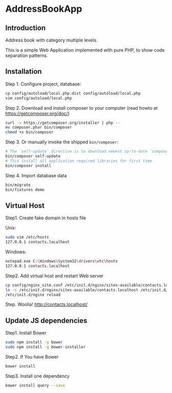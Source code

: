 # AddressBookApp

Introduction
------------
Address book with category multiple levels.

This is a simple Web Application implemented with pure PHP, to show code separation patterns.


Installation
------------
Step 1. Configure project, database:

```sh
cp config/autoload/local.php.dist config/autoload/local.php
vim config/autoload/local.php
```

Step 2. Download and install composer to your computer (read howto at https://getcomposer.org/doc/)

```sh
curl -s https://getcomposer.org/installer | php --
mv composer.phar bin/composer
chmod +x bin/composer
```

Step 3. Or manually invoke the shipped `bin/composer`:

```sh
# The `self-update` directive is to download newest up-to-date `composer`
bin/composer self-update
# This install all application required libraries for first time
bin/composer install
```

Step 4. Import database data
```sh
bin/migrate
bin/fixtures demo
```


Virtual Host
------------
Step1. Create fake domain in hosts file

Unix:
```sh
sudo vim /etc/hosts
127.0.0.1 contacts.localhost
```

Windows:
```sh
notepad.exe C:\Windows\System32\drivers\etc\hosts
127.0.0.1 contacts.localhost
```

Step2. Add virtual host and restart Web server
```sh
cp config/nginx_site.conf /etc/init.d/nginx/sites-available/contacts.localhost
ln -s /etc/init.d/nginx/sites-available/contacts.localhost /etc/init.d/nginx/sites-enabled/contacts.localhos
/etc/init.d/nginx reload
```

Step. Woolia! http://contacts.localhost/


Update JS dependencies
------------
Step1. Install Bower
```sh
sudo npm install -g bower
sudo npm install -g bower-installer
```

Step2. If You have Bower
```sh
bower install
```

Step3. Install one dependency
```sh
bower install query --save
```
